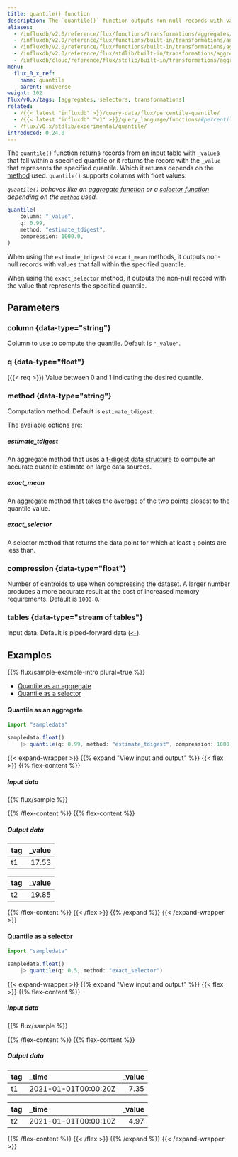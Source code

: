 ```yaml
---
title: quantile() function
description: The `quantile()` function outputs non-null records with values that fall within the specified quantile or the non-null record with the value that represents the specified quantile.
aliases:
  - /influxdb/v2.0/reference/flux/functions/transformations/aggregates/percentile
  - /influxdb/v2.0/reference/flux/functions/built-in/transformations/aggregates/percentile
  - /influxdb/v2.0/reference/flux/functions/built-in/transformations/aggregates/quantile/
  - /influxdb/v2.0/reference/flux/stdlib/built-in/transformations/aggregates/quantile/
  - /influxdb/cloud/reference/flux/stdlib/built-in/transformations/aggregates/quantile/
menu:
  flux_0_x_ref:
    name: quantile
    parent: universe
weight: 102
flux/v0.x/tags: [aggregates, selectors, transformations]
related:
  - /{{< latest "influxdb" >}}/query-data/flux/percentile-quantile/
  - /{{< latest "influxdb" "v1" >}}/query_language/functions/#percentile, InfluxQL – PERCENTILE()
  - /flux/v0.x/stdlib/experimental/quantile/
introduced: 0.24.0
---
```


The `quantile()` function returns records from an input table with `_value`s that fall within
a specified quantile or it returns the record with the `_value` that represents the specified quantile.
Which it returns depends on the [method](#method) used.
`quantile()` supports columns with float values.

_`quantile()` behaves like an [aggregate function](/flux/v0.x/function-types/#aggregates)
or a [selector function](/flux/v0.x/function-types/#selectors) depending on
the [`method`](#method) used._

```js
quantile(
    column: "_value",
    q: 0.99,
    method: "estimate_tdigest",
    compression: 1000.0,
)
```

When using the `estimate_tdigest` or `exact_mean` methods, it outputs non-null
records with values that fall within the specified quantile.

When using the `exact_selector` method, it outputs the non-null record with the
value that represents the specified quantile.

## Parameters

### column {data-type="string"}
Column to use to compute the quantile.
Default is `"_value"`.

### q {data-type="float"}
({{< req >}})
Value between 0 and 1 indicating the desired quantile.

### method {data-type="string"}
Computation method.
Default is `estimate_tdigest`.

The available options are:

##### estimate_tdigest
An aggregate method that uses a [t-digest data structure](https://github.com/tdunning/t-digest)
to compute an accurate quantile estimate on large data sources.

##### exact_mean
An aggregate method that takes the average of the two points closest to the quantile value.

##### exact_selector
A selector method that returns the data point for which at least `q` points are less than.

### compression {data-type="float"}
Number of centroids to use when compressing the dataset.
A larger number produces a more accurate result at the cost of increased memory requirements.
Default is `1000.0`.

### tables {data-type="stream of tables"}
Input data.
Default is piped-forward data ([`<-`](/flux/v0.x/spec/expressions/#pipe-expressions)).

## Examples
{{% flux/sample-example-intro plural=true %}}

- [Quantile as an aggregate](#quantile-as-an-aggregate)
- [Quantile as a selector](#quantile-as-a-selector)

#### Quantile as an aggregate
```js
import "sampledata"

sampledata.float()
    |> quantile(q: 0.99, method: "estimate_tdigest", compression: 1000.0)
```

{{< expand-wrapper >}}
{{% expand "View input and output" %}}
{{< flex >}}
{{% flex-content %}}

##### Input data
{{% flux/sample %}}

{{% /flex-content %}}
{{% flex-content %}}

##### Output data
| tag | _value |
| :-- | -----: |
| t1  |  17.53 |

| tag | _value |
| :-- | -----: |
| t2  |  19.85 |

{{% /flex-content %}}
{{< /flex >}}
{{% /expand %}}
{{< /expand-wrapper >}}

#### Quantile as a selector
```js
import "sampledata"

sampledata.float()
    |> quantile(q: 0.5, method: "exact_selector")
```

{{< expand-wrapper >}}
{{% expand "View input and output" %}}
{{< flex >}}
{{% flex-content %}}

##### Input data
{{% flux/sample %}}

{{% /flex-content %}}
{{% flex-content %}}

##### Output data
| tag | _time                | _value |
| :-- | :------------------- | -----: |
| t1  | 2021-01-01T00:00:20Z |   7.35 |

| tag | _time                | _value |
| :-- | :------------------- | -----: |
| t2  | 2021-01-01T00:00:10Z |   4.97 |

{{% /flex-content %}}
{{< /flex >}}
{{% /expand %}}
{{< /expand-wrapper >}}

